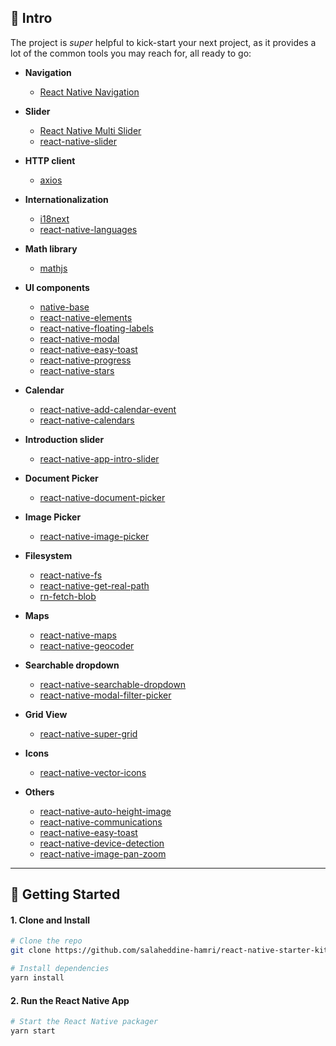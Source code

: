 
## 👋 Intro

The project is _super_ helpful to kick-start your next project, as it provides a lot of the common tools you may reach for, all ready to go:

- __Navigation__
    - [React Native Navigation](https://github.com/wix/react-native-navigation)

- __Slider__
    - [React Native Multi Slider](https://github.com/ptomasroos/react-native-multi-slider)
    - [react-native-slider](https://github.com/jeanregisser/react-native-slider)

- __HTTP client__
    - [axios](https://github.com/axios/axios)

- __Internationalization__    
    - [i18next](https://github.com/i18next/i18next)
    - [react-native-languages](https://github.com/react-community/react-native-languages)

- __Math library__ 
    - [mathjs](http://mathjs.org/docs/getting_started.html)

- __UI components__ 
    - [native-base](https://github.com/GeekyAnts/NativeBase)
    - [react-native-elements](https://github.com/react-native-training/react-native-elements)
    - [react-native-floating-labels](https://github.com/mayank-patel/react-native-floating-labels)
    - [react-native-modal](https://github.com/react-native-community/react-native-modal)
    - [react-native-easy-toast](https://github.com/crazycodeboy/react-native-easy-toast)
    - [react-native-progress](https://github.com/oblador/react-native-progress)
    - [react-native-stars](https://github.com/Extrct/react-native-stars)

- __Calendar__ 
    - [react-native-add-calendar-event](https://github.com/vonovak/react-native-add-calendar-event)
    - [react-native-calendars](https://github.com/wix/react-native-calendars)

- __Introduction slider__ 
    - [react-native-app-intro-slider](https://github.com/Jacse/react-native-app-intro-slider)

- __Document Picker__   
    - [react-native-document-picker](https://github.com/Elyx0/react-native-document-picker)

- __Image Picker__   
    - [react-native-image-picker]()
    
- __Filesystem__    
    - [react-native-fs](https://github.com/itinance/react-native-fs)
    - [react-native-get-real-path](https://github.com/Wraptime/react-native-get-real-path)
    - [rn-fetch-blob](https://github.com/joltup/rn-fetch-blob)

- __Maps__  
    - [react-native-maps](https://github.com/react-community/react-native-maps)
    - [react-native-geocoder](https://github.com/devfd/react-native-geocoder)


- __Searchable dropdown__  
    - [react-native-searchable-dropdown](https://github.com/zubairpaizer/react-native-searchable-dropdown)
    - [react-native-modal-filter-picker](https://github.com/hiddentao/react-native-modal-filter-picker)

- __Grid View__ 
    - [react-native-super-grid](https://github.com/saleel/react-native-super-grid)

- __Icons__ 
    - [react-native-vector-icons](https://github.com/oblador/react-native-vector-icons)

- __Others__ 
    - [react-native-auto-height-image](https://github.com/vivaxy/react-native-auto-height-image)
    - [react-native-communications](https://github.com/anarchicknight/react-native-communications)
    - [react-native-easy-toast](https://github.com/crazycodeboy/react-native-easy-toast)
    - [react-native-device-detection](https://github.com/m0ngr31/react-native-device-detection)
    - [react-native-image-pan-zoom](https://github.com/ascoders/react-native-image-zoom)

---

## 🚀 Getting Started

#### 1. Clone and Install


```bash
# Clone the repo
git clone https://github.com/salaheddine-hamri/react-native-starter-kit-android.git

# Install dependencies
yarn install
```

#### 2. Run the React Native App

```bash
# Start the React Native packager
yarn start
```
